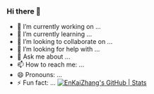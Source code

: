 ### Hi there 👋
- 🔭 I’m currently working on ...
- 🌱 I’m currently learning ...
- 👯 I’m looking to collaborate on ...
- 🤔 I’m looking for help with ...
- 💬 Ask me about ...
- 📫 How to reach me: ...
- 😄 Pronouns: ...
- ⚡ Fun fact: ...
[![EnKaiZhang's GitHub | Stats](https://stats.quine.sh/EnKaiZhang/github?theme=dark)](https://quine.sh?utm_source=widgets&utm_campaign=EnKaiZhang)
